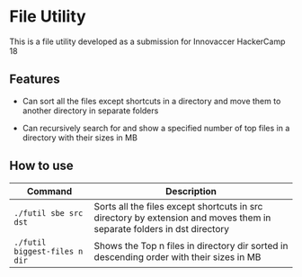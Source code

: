 # File Utility

This is a file utility developed as a submission for Innovaccer HackerCamp 18

## Features

* Can sort all the files except shortcuts in a directory and move them to another directory in separate folders

* Can recursively search for and show a specified number of top files in a directory with their sizes in MB

## How to use

Command | Description
--------- | ---
 `./futil sbe src dst` | Sorts all the files except shortcuts in src directory by extension and moves them in separate folders in dst directory
 `./futil biggest-files n dir` | Shows the Top n files in directory dir sorted in descending order with their sizes in MB